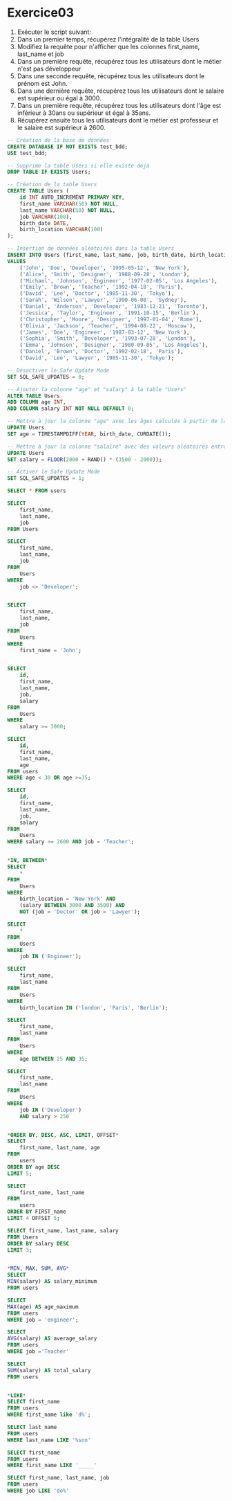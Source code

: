 # Exercice03

1. Exécuter le script suivant:
2. Dans un premier temps, récupérez l'intégralité de la table Users
3. Modifiez la requête pour n'afficher que les colonnes first_name, last_name et job
4. Dans un première requête, récupérez tous les utilisateurs dont le métier n'est pas développeur
5. Dans une seconde requête, récupérez tous les utilisateurs dont le prénom est John.
6. Dans une dernière requête, récupérez tous les utilisateurs dont le salaire est supérieur ou égal à 3000.
7. Dans un première requête, récupérez tous les utilisateurs dont l'âge est inférieur à 30ans ou supérieur et égal à 35ans.
8. Récupérez ensuite tous les utilisateurs dont le métier est professeur et le salaire est supérieur à 2600.

```sql
-- Création de la base de données
CREATE DATABASE IF NOT EXISTS test_bdd;
USE test_bdd;

-- Supprime la table Users si elle existe déjà
DROP TABLE IF EXISTS Users;

-- Création de la table Users
CREATE TABLE Users (
    id INT AUTO_INCREMENT PRIMARY KEY,
    first_name VARCHAR(50) NOT NULL,
    last_name VARCHAR(50) NOT NULL,
    job VARCHAR(100),
    birth_date DATE,
    birth_location VARCHAR(100)
);

-- Insertion de données aléatoires dans la table Users
INSERT INTO Users (first_name, last_name, job, birth_date, birth_location)
VALUES
    ('John', 'Doe', 'Developer', '1995-05-12', 'New York'),
    ('Alice', 'Smith', 'Designer', '1988-09-28', 'London'),
    ('Michael', 'Johnson', 'Engineer', '1977-02-05', 'Los Angeles'),
    ('Emily', 'Brown', 'Teacher', '1992-04-18', 'Paris'),
    ('David', 'Lee', 'Doctor', '1985-11-30', 'Tokyo'),
    ('Sarah', 'Wilson', 'Lawyer', '1990-06-08', 'Sydney'),
    ('Daniel', 'Anderson', 'Developer', '1983-12-21', 'Toronto'),
    ('Jessica', 'Taylor', 'Engineer', '1991-10-15', 'Berlin'),
    ('Christopher', 'Moore', 'Designer', '1997-01-04', 'Rome'),
    ('Olivia', 'Jackson', 'Teacher', '1994-08-22', 'Moscow'),
    ('James', 'Doe', 'Engineer', '1987-03-12', 'New York'),
    ('Sophia', 'Smith', 'Developer', '1993-07-28', 'London'),
    ('Emma', 'Johnson', 'Designer', '1980-09-05', 'Los Angeles'),
    ('Daniel', 'Brown', 'Doctor', '1992-02-18', 'Paris'),
    ('David', 'Lee', 'Lawyer', '1985-11-30', 'Tokyo');

-- Désactiver le Safe Update Mode
SET SQL_SAFE_UPDATES = 0;

-- Ajouter la colonne "age" et "salary" à la table "Users"
ALTER TABLE Users
ADD COLUMN age INT,
ADD COLUMN salary INT NOT NULL DEFAULT 0;

-- Mettre à jour la colonne "age" avec les âges calculés à partir de la date de naissance
UPDATE Users
SET age = TIMESTAMPDIFF(YEAR, birth_date, CURDATE());

-- Mettre à jour la colonne "salaire" avec des valeurs aléatoires entre 2000 et 3500
UPDATE Users
SET salary = FLOOR(2000 + RAND() * (3500 - 2000));

-- Activer le Safe Update Mode
SET SQL_SAFE_UPDATES = 1;

SELECT * FROM users

SELECT
	first_name,
	last_name,
	job
FROM Users

SELECT
	first_name,
	last_name,
	job
FROM
	Users
WHERE
	job <> 'Developer';


SELECT
	first_name,
	last_name,
	job
FROM
	Users
WHERE
	first_name = 'John';


SELECT
	id,
	first_name,
	last_name,
	job,
	salary
FROM
	Users
WHERE
	salary >= 3000;

SELECT
	id,
	first_name,
	last_name,
	age
FROM users
WHERE age < 30 OR age >=35;

SELECT
	id,
	first_name,
	last_name,
	job,
	salary
FROM
	Users
WHERE salary >= 2600 AND job = 'Teacher';


*IN, BETWEEN*
SELECT
	*
FROM
	Users
WHERE
	birth_location = 'New York' AND
	(salary BETWEEN 3000 AND 3500) AND
	NOT (job = 'Doctor' OR job = 'Lawyer');

SELECT
	*
FROM
	Users
WHERE
	job IN ('Engineer');

SELECT
	first_name,
	last_name
FROM
	Users
WHERE
	birth_location IN ('london', 'Paris', 'Berlin');

SELECT
	first_name,
	last_name
FROM
	Users
WHERE
	age BETWEEN 25 AND 35;

SELECT
	first_name,
	last_name
FROM
	Users
WHERE
	job IN ('Developer')
	AND salary > 250


*ORDER BY, DESC, ASC, LIMIT, OFFSET*
SELECT
	first_name, last_name, age
FROM
	users
ORDER BY age DESC
LIMIT 5;

SELECT
	first_name, last_name
FROM
	users
ORDER BY FIRST_name
LIMIT 4 OFFSET 5;

SELECT first_name, last_name, salary
FROM Users
ORDER BY salary DESC
LIMIT 3;


*MIN, MAX, SUM, AVG*
SELECT 
MIN(salary) AS salary_minimum
FROM users

SELECT 
MAX(age) AS age_maximum
FROM users
WHERE job = 'engineer';

SELECT
AVG(salary) AS average_salary
FROM users
WHERE job ='Teacher'

SELECT
SUM(salary) AS total_salary
FROM users


*LIKE*
SELECT first_name
FROM users
WHERE first_name like 'd%';

SELECT last_name
FROM users
WHERE last_name LIKE '%son'

SELECT first_name
FROM users
WHERE first_name LIKE '_____'

SELECT first_name, last_name, job
FROM users
WHERE job LIKE 'do%'
```
